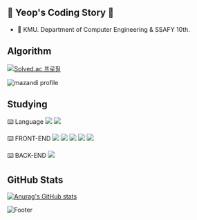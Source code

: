 <!-- pip install -r requirements.txt
uvicorn main:app --reload -->

## 🌱 Yeop's Coding Story 🌱

- 🏫 KMU. Department of Computer Engineering & SSAFY 10th.


## Algorithm
[![Solved.ac
프로필](http://mazassumnida.wtf/api/v2/generate_badge?boj=jy981025)](https://solved.ac/jy981025)

![mazandi profile](http://mazandi.herokuapp.com/api?handle=jy981025&theme=dark)

## Studying

⌨️ Language
<img src="https://img.shields.io/badge/Java-007396?style=flat&logo=Conda-Forge&logoColor=white" />
<img src="https://img.shields.io/badge/javascript-#F7DF1E?style=flat&logo=javascrip&logoColor=white"/>

⌨️ FRONT-END
<img src="https://img.shields.io/badge/HTML5-E34F26?style=flat&logo=HTML5&logoColor=white" />
<img src="https://img.shields.io/badge/CSS3-1572B6?style=flat&logo=CSS3&logoColor=white" />
<img src="https://img.shields.io/badge/Bootstrap-7952B3?style=flat&logo=Bootstrap&logoColor=white" />
<img src="https://img.shields.io/badge/vuedotjs-#4FC08D?style=flat&logo=Vue&logoColor=white"/>
<img src="https://img.shields.io/badge/react-#61DAFB?style=flat&logo=React&logoColor=white"/>

⌨️ BACK-END
<img src="https://img.shields.io/badge/spring-#6DB33F?style=flat&logo=Spring&logoColor=white"/>

## GitHub Stats
[![Anurag's GitHub stats](https://github-readme-stats.vercel.app/api?username=junyeop1322)](https://github.com/junyeop1322/github-readme-stats)

![Footer](https://capsule-render.vercel.app/api?type=waving&color=5FCC29&height=200&section=footer)
<!--
**junyeop1322/junyeop1322** is a ✨ _special_ ✨ repository because its `README.md` (this file) appears on your GitHub profile.

Here are some ideas to get you started:

- 🔭 I’m currently working on ...
- 🌱 I’m currently learning ...
- 👯 I’m looking to collaborate on ...
- 🤔 I’m looking for help with ...
- 💬 Ask me about ...
- 📫 How to reach me: ...
- 😄 Pronouns: ...
- ⚡ Fun fact: ...
-->
